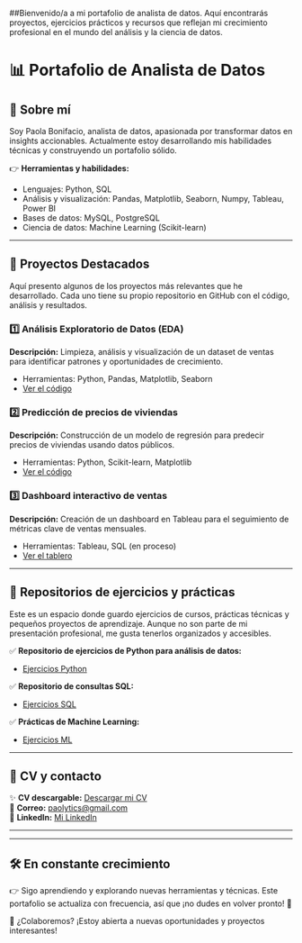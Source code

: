 ##Bienvenido/a a mi portafolio de analista de datos. Aquí encontrarás proyectos, ejercicios prácticos y recursos que reflejan mi crecimiento profesional en el mundo del análisis y la ciencia de datos.


# 📊 Portafolio de Analista de Datos

## 🌟 Sobre mí
Soy Paola Bonifacio, analista de datos, apasionada por transformar datos en insights accionables. Actualmente estoy desarrollando mis habilidades técnicas y construyendo un portafolio sólido.

👉 **Herramientas y habilidades:**  
- Lenguajes: Python, SQL  
- Análisis y visualización: Pandas, Matplotlib, Seaborn, Numpy, Tableau, Power BI
- Bases de datos: MySQL, PostgreSQL 
- Ciencia de datos: Machine Learning (Scikit-learn)



---

## 📁 Proyectos Destacados

Aquí presento algunos de los proyectos más relevantes que he desarrollado. Cada uno tiene su propio repositorio en GitHub con el código, análisis y resultados.

### 1️⃣ Análisis Exploratorio de Datos (EDA)
**Descripción:** Limpieza, análisis y visualización de un dataset de ventas para identificar patrones y oportunidades de crecimiento.  
- Herramientas: Python, Pandas, Matplotlib, Seaborn
- [Ver el código](https://github.com/tuusuario/EDA-Proyecto)

### 2️⃣ Predicción de precios de viviendas
**Descripción:** Construcción de un modelo de regresión para predecir precios de viviendas usando datos públicos.  
- Herramientas: Python, Scikit-learn, Matplotlib
- [Ver el código](https://github.com/tuusuario/House-Price-Prediction)

### 3️⃣ Dashboard interactivo de ventas
**Descripción:** Creación de un dashboard en Tableau para el seguimiento de métricas clave de ventas mensuales.  
- Herramientas: Tableau, SQL (en proceso)
- [Ver el tablero](https://public.tableau.com/views/mi_dashboard)

---

## 📂 Repositorios de ejercicios y prácticas

Este es un espacio donde guardo ejercicios de cursos, prácticas técnicas y pequeños proyectos de aprendizaje. Aunque no son parte de mi presentación profesional, me gusta tenerlos organizados y accesibles. 

✅ **Repositorio de ejercicios de Python para análisis de datos:**  
- [Ejercicios Python](https://github.com/tuusuario/ejercicios-python)

✅ **Repositorio de consultas SQL:**  
- [Ejercicios SQL](https://github.com/tuusuario/ejercicios-sql)

✅ **Prácticas de Machine Learning:**  
- [Ejercicios ML](https://github.com/tuusuario/ejercicios-ml)

---


## 📄 CV y contacto

✨ **CV descargable:** [Descargar mi CV](#)  
📧 **Correo:** paolytics@gmail.com  
🔗 **LinkedIn:** [Mi LinkedIn](https://www.linkedin.com/in/paola-bonifacio-ram/)  

---
---

## 🛠️ En constante crecimiento 

👉 Sigo aprendiendo y explorando nuevas herramientas y técnicas. Este portafolio se actualiza con frecuencia, así que ¡no dudes en volver pronto! 🚀

🚀 ¿Colaboremos? ¡Estoy abierta a nuevas oportunidades y proyectos interesantes!



